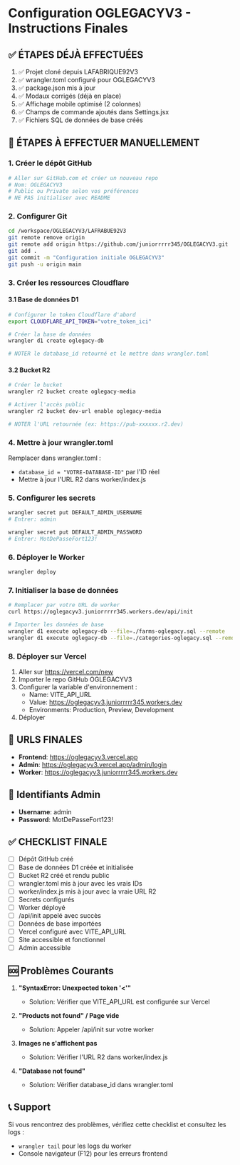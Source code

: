 # Configuration OGLEGACYV3 - Instructions Finales

## ✅ ÉTAPES DÉJÀ EFFECTUÉES

1. ✅ Projet cloné depuis LAFABRIQUE92V3
2. ✅ wrangler.toml configuré pour OGLEGACYV3
3. ✅ package.json mis à jour
4. ✅ Modaux corrigés (déjà en place)
5. ✅ Affichage mobile optimisé (2 colonnes)
6. ✅ Champs de commande ajoutés dans Settings.jsx
7. ✅ Fichiers SQL de données de base créés

## 🔧 ÉTAPES À EFFECTUER MANUELLEMENT

### 1. Créer le dépôt GitHub
```bash
# Aller sur GitHub.com et créer un nouveau repo
# Nom: OGLEGACYV3
# Public ou Private selon vos préférences
# NE PAS initialiser avec README
```

### 2. Configurer Git
```bash
cd /workspace/OGLEGACYV3/LAFRABUE92V3
git remote remove origin
git remote add origin https://github.com/juniorrrrr345/OGLEGACYV3.git
git add .
git commit -m "Configuration initiale OGLEGACYV3"
git push -u origin main
```

### 3. Créer les ressources Cloudflare

#### 3.1 Base de données D1
```bash
# Configurer le token Cloudflare d'abord
export CLOUDFLARE_API_TOKEN="votre_token_ici"

# Créer la base de données
wrangler d1 create oglegacy-db

# NOTER le database_id retourné et le mettre dans wrangler.toml
```

#### 3.2 Bucket R2
```bash
# Créer le bucket
wrangler r2 bucket create oglegacy-media

# Activer l'accès public
wrangler r2 bucket dev-url enable oglegacy-media

# NOTER l'URL retournée (ex: https://pub-xxxxxx.r2.dev)
```

### 4. Mettre à jour wrangler.toml
Remplacer dans wrangler.toml :
- `database_id = "VOTRE-DATABASE-ID"` par l'ID réel
- Mettre à jour l'URL R2 dans worker/index.js

### 5. Configurer les secrets
```bash
wrangler secret put DEFAULT_ADMIN_USERNAME
# Entrer: admin

wrangler secret put DEFAULT_ADMIN_PASSWORD  
# Entrer: MotDePasseFort123!
```

### 6. Déployer le Worker
```bash
wrangler deploy
```

### 7. Initialiser la base de données
```bash
# Remplacer par votre URL de worker
curl https://oglegacyv3.juniorrrrr345.workers.dev/api/init

# Importer les données de base
wrangler d1 execute oglegacy-db --file=./farms-oglegacy.sql --remote
wrangler d1 execute oglegacy-db --file=./categories-oglegacy.sql --remote
```

### 8. Déployer sur Vercel
1. Aller sur https://vercel.com/new
2. Importer le repo GitHub OGLEGACYV3
3. Configurer la variable d'environnement :
   - Name: VITE_API_URL
   - Value: https://oglegacyv3.juniorrrrr345.workers.dev
   - Environments: Production, Preview, Development
4. Déployer

## 🎯 URLS FINALES

- **Frontend**: https://oglegacyv3.vercel.app
- **Admin**: https://oglegacyv3.vercel.app/admin/login
- **Worker**: https://oglegacyv3.juniorrrrr345.workers.dev

## 🔑 Identifiants Admin

- **Username**: admin
- **Password**: MotDePasseFort123!

## ✅ CHECKLIST FINALE

- [ ] Dépôt GitHub créé
- [ ] Base de données D1 créée et initialisée
- [ ] Bucket R2 créé et rendu public
- [ ] wrangler.toml mis à jour avec les vrais IDs
- [ ] worker/index.js mis à jour avec la vraie URL R2
- [ ] Secrets configurés
- [ ] Worker déployé
- [ ] /api/init appelé avec succès
- [ ] Données de base importées
- [ ] Vercel configuré avec VITE_API_URL
- [ ] Site accessible et fonctionnel
- [ ] Admin accessible

## 🆘 Problèmes Courants

1. **"SyntaxError: Unexpected token '<'"**
   - Solution: Vérifier que VITE_API_URL est configurée sur Vercel

2. **"Products not found" / Page vide**
   - Solution: Appeler /api/init sur votre worker

3. **Images ne s'affichent pas**
   - Solution: Vérifier l'URL R2 dans worker/index.js

4. **"Database not found"**
   - Solution: Vérifier database_id dans wrangler.toml

## 📞 Support

Si vous rencontrez des problèmes, vérifiez cette checklist et consultez les logs :
- `wrangler tail` pour les logs du worker
- Console navigateur (F12) pour les erreurs frontend
